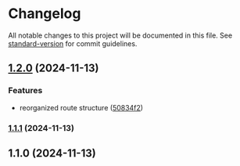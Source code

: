# Changelog

All notable changes to this project will be documented in this file. See [standard-version](https://github.com/conventional-changelog/standard-version) for commit guidelines.

## [1.2.0](https://github.com/hitboxgames/ramp-discord-bot/compare/v1.1.1...v1.2.0) (2024-11-13)


### Features

* reorganized route structure ([50834f2](https://github.com/hitboxgames/ramp-discord-bot/commit/50834f20b25765226dfba4bf52d9102ed6f2b967))

### [1.1.1](https://github.com/hitboxgames/ramp-discord-bot/compare/v1.1.0...v1.1.1) (2024-11-13)

## 1.1.0 (2024-11-13)

